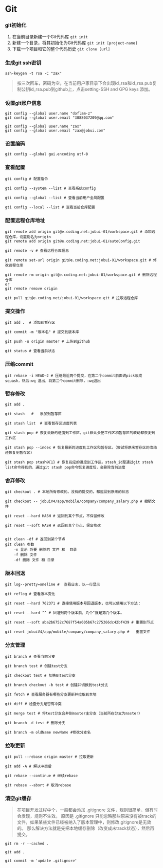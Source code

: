 # Git

### git初始化

1. 在当前目录新建一个Git代码库	`git init`
2. 新建一个目录，将其初始化为Git代码库   `git init [project-name]`
3. 下载一个项目和它的整个代码历史   `git clone [url]`

### 生成git ssh密钥

```shell
ssh-keygen -t rsa -C "zax"
```

> 按三次回车，密码为空，在当前用户家目录下会出现id_rsa和id_rsa.pub复制公钥id_rsa.pub到github上，点击setting-SSH and GPG keys 添加。

### 设置git账户信息

```shell
git config --global user.name "doflam-z"
git config --global user.email "3088037209@qq.com"

git config --global user.name "zax"
git config --global user.email "zax@jobui.com"
```

### 设置编码

```shell
git config --global gui.encoding utf-8
```

### 查看配置

```shell
gti config # 配置指令

gti config --system --list # 查看系统config

gti config --global --list # 查看当前用户全局配置

gti config --local --list # 查看当前仓库配置
```

### 配置远程仓库地址

```shell
git remote add origin git@e.coding.net:jobui-01/workspace.git # 添加远程仓库，设置别名为origin
git remote add origin git@e.coding.net:jobui-01/autoConfig.git

git remote -v # 查看远程仓库信息

git remote set-url origin git@e.coding.net:jobui-01/workspace.git # 修改远程仓库

git remote rm origin git@e.coding.net:jobui-01/workspace.git # 删除远程仓库
or 
git remote remove origin

git pull git@e.coding.net/jobui-01/workspace.git # 拉取远程仓库
```

### 提交操作

```shell
git add .  # 添加到暂存区

git commit -m "版本名" # 提交到版本库

git push -u origin master # 上传到github

git status # 查看当前状态
```

### 压缩commit

```shell
git rebase -i HEAD~2 # 压缩最近两个提交，在第二个commit前面讲pick改成squash，然后:wq 退出，将第二个commit删除，:wq退出
```

### 暂存修改

```shell
git add .

git stash	#	添加到暂存区

git stash list	# 查看暂存区进度列表

git stash pop # 恢复最新的进度到工作区。git默认会把工作区和暂存区的改动都恢复到工作区

git stash pop --index #	恢复最新的进度到工作区和暂存区。（尝试将原来暂存区的改动还恢复到暂存区）

git stash pop stash@{1}	# 恢复指定的进度到工作区。stash_id是通过git stash list命令得到的，通过git stash pop命令恢复进度后，会删除当前进度
```

### 舍弃修改

```shell
git checkout . # 本地所有修改的。没有的提交的，都返回到原来的状态

git checkout -- jobuiV4/app/mobile/company/company_salary.php # 撤销文件

git reset --hard HASH # 返回到某个节点，不保留修改

git reset --soft HASH # 返回到某个节点，保留修改


git clean -df # 返回到某个节点
git clean 参数
    -n 显示 将要 删除的 文件 和  目录
    -f 删除 文件
    -df 删除 文件 和 目录
```

### 版本回退

```shell
git log--pretty=oneline #  查看日志，以一行显示

git reflog # 查看版本变化

git reset --hard 762371 # 直接使用版本号回退版本，也可以使用以下方法：

git reset --hard ^^ # 回退到两个版本前，几个^就是第几个版本。

git reset --soft aba2b6752c7687f54a605b67c275366dc42bf439 #	重置到节点

git reset jobuiV4/app/mobile/company/company_salary.php #	重置文件
```

### 分支管理

```shell
git branch # 查看当前分支

git branch test # 创建test分支

git checkout test # 切换到test分支

git branch checkout -b test # 创建并切换到test分支

git fetch # 查看服务器有哪些分支更新并拉取到本地

git diff # 检查分支是否有冲突

git merge test # 将test分支合并到master主分支（当前所在分支为master）

git branch -d test # 删除分支

git branch -m oldName newName #修改分支名
```

### 拉取更新

```shell
git pull --rebase origin master # 拉取更新

git add -A # 解决冲突后

git rebase --continue # 继续rebase

git rebase --abort # 取消rebase
```

### 清空git缓存

> 在项目开发过程中个，一般都会添加 .gitignore 文件，规则很简单，但有时会发现，规则不生效。
> 原因是 .gitignore 只能忽略那些原来没有被track的文件，如果某些文件已经被纳入了版本管理中，则修改.gitignore是无效的。
> 那么解决方法就是先把本地缓存删除（改变成未track状态），然后再提交。

```shell
git rm -r --cached .

git add .

git commit -m 'update .gitignore'
```
